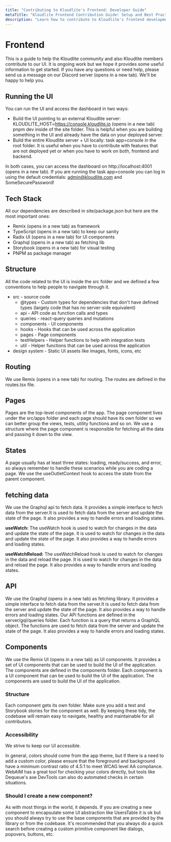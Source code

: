 ```yaml
---
title: "Contributing to Kloudlite's Frontend: Developer Guide"
metaTitle: "Kloudlite Frontend Contribution Guide: Setup and Best Practices"
description: "Learn how to contribute to Kloudlite's frontend development. This guide provides detailed instructions on setting up your environment, coding standards, and best practices for contributing to Kloudlite's frontend projects."
---
```


# Frontend
This is a guide to help the Kloudlite community and also Kloudlite members contribute to our UI. It is ongoing work but we hope it provides some useful information to get started. If you have any questions or need help, please send us a message on our Discord server (opens in a new tab). We'll be happy to help you.

## Running the UI
You can run the UI and access the dashboard in two ways:

- Build the UI pointing to an external Kloudlite server: KLOUDLITE_HOST=https://console.kloudlite.io (opens in a new tab) pnpm dev inside of the site folder. This is helpful when you are building something in the UI and already have the data on your deployed server.
- Build the entire Kloudlite server + UI locally: task app=console in the root folder. It is useful when you have to contribute with features that are not deployed yet or when you have to work on both, frontend and backend.

In both cases, you can access the dashboard on http://localhost:4001 (opens in a new tab). If you are running the task app=console you can log in using the default credentials: admin@kloudlite.com and SomeSecurePassword!

## Tech Stack
All our dependencies are described in site/package.json but here are the most important ones:

- Remix (opens in a new tab) as framework
- TypeScript (opens in a new tab) to keep our sanity
- Radix UI (opens in a new tab) for UI components
- Graphql (opens in a new tab) as fetching lib
- Storybook (opens in a new tab) for visual testing
- PNPM as package manager

## Structure

All the code related to the UI is inside the src folder and we defined a few conventions to help people to navigate through it.

- src - source code
    - @types - Custom types for dependencies that don't have defined types (largely code that has no server-side equivalent)
    - api - API code as function calls and types
    - queries - react-query queries and mutations
    - components - UI components
    - hooks - Hooks that can be used across the application
    - pages - Page components
    - testHelpers - Helper functions to help with integration tests
    - util - Helper functions that can be used across the application
- design system - Static UI assets like images, fonts, icons, etc


## Routing
We use Remix (opens in a new tab) for routing. The routes are defined in the routes.tsx file.

## Pages
Pages are the top-level components of the app. The page component lives under the src/apps folder and each page should have its own folder so we can better group the views, tests, utility functions and so on. We use a structure where the page component is responsible for fetching all the data and passing it down to the view.

## States
A page usually has at least three states: loading, ready/success, and error, so always remember to handle these scenarios while you are coding a page. We use the useOutletContext hook to access the state from the parent component.

## fetching data
We use the Graphql api to fetch data. It provides a simple interface to fetch data from the server.It is used to fetch data from the server and update the state of the page. It also provides a way to handle errors and loading states.

**useWatch:** The useWatch hook is used to watch for changes in the data and update the state of the page. It is used to watch for changes in the data and update the state of the page. It also provides a way to handle errors and loading states.

**useWatchReload:** The useWatchReload hook is used to watch for changes in the data and reload the page. It is used to watch for changes in the data and reload the page. It also provides a way to handle errors and loading states.

## API

We use the Graphql (opens in a new tab) as fetching library. It provides a simple interface to fetch data from the server.It is used to fetch data from the server and update the state of the page. It also provides a way to handle errors and loading states. Our APi functions are defined in the server/gql/queries folder. Each function is a query that returns a GraphQL object. The functions are used to fetch data from the server and update the state of the page. It also provides a way to handle errors and loading states.

## Components
We use the Remix UI (opens in a new tab) as UI components. It provides a set of UI components that can be used to build the UI of the application. The components are defined in the components folder. Each component is a UI component that can be used to build the UI of the application. The components are used to build the UI of the application.

### Structure
Each component gets its own folder. Make sure you add a test and Storybook stories for the component as well. By keeping these tidy, the codebase will remain easy to navigate, healthy and maintainable for all contributors.

### Accessibility
We strive to keep our UI accessible.

In general, colors should come from the app theme, but if there is a need to add a custom color, please ensure that the foreground and background have a minimum contrast ratio of 4.5:1 to meet WCAG level AA compliance. WebAIM has a great tool for checking your colors directly, but tools like Dequeue's axe DevTools can also do automated checks in certain situations.

### Should I create a new component?
As with most things in the world, it depends. If you are creating a new component to encapsulate some UI abstraction like UsersTable it is ok but you should always try to use the base components that are provided by the library or from the codebase. It's recommended that you always do a quick search before creating a custom primitive component like dialogs, popovers, buttons, etc.